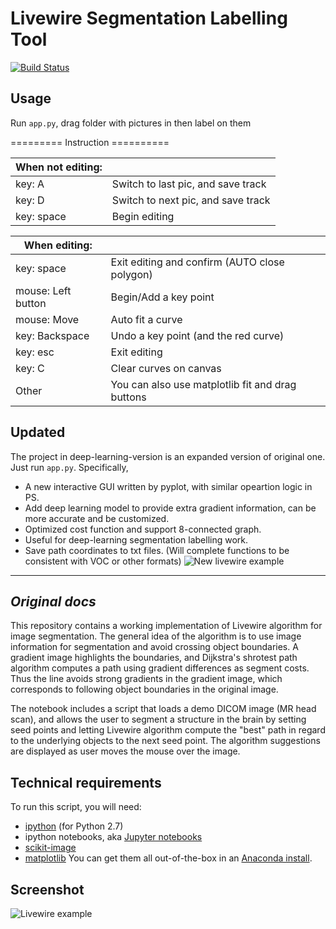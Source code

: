 # Livewire Segmentation Labelling Tool
[![Build Status](https://travis-ci.org/pdyban/livewire.svg?branch=master)](https://travis-ci.org/pdyban/livewire)  <!--[![Documentation Status](http://readthedocs.org/projects/livewire-segmentation/badge/?version=latest)](http://livewire-segmentation.readthedocs.org/en/latest/?badge=latest)-->

## Usage
Run `app.py`, drag folder with pictures in then label on them

=========  Instruction  ==========

| When not editing: | |
|---|---|
|key: A|           Switch to last pic, and save track | 
|key: D|           Switch to next pic, and save track | 
|key: space|       Begin editing  |

| When editing: | |
|---|---|
|key: space|       Exit editing and confirm (AUTO close polygon)  |
|mouse: Left button|   Begin/Add a key point  |
|mouse: Move|          Auto fit a curve  |
|key: Backspace|       Undo a key point (and the red curve) |
|key: esc            | Exit editing|
|key: C|           Clear curves on canvas |
|Other| You can also use matplotlib fit and drag buttons|

## Updated
The project in deep-learning-version is an expanded version of original one. Just run `app.py`. Specifically,

* A new interactive GUI written by pyplot, with similar opeartion logic in PS.
* Add deep learning model to provide extra gradient information, can be more accurate and be customized.
* Optimized cost function and support 8-connected graph.
* Useful for deep-learning segmentation labelling work.
* Save path coordinates to txt files. (Will complete functions to be consistent with VOC or other formats)
![New livewire example](demo.gif)

---
## _Original docs_
This repository contains a working implementation of Livewire algorithm for image segmentation. The general idea of the algorithm is to use image information for segmentation and avoid crossing object boundaries. A gradient image highlights the boundaries, and Dijkstra's shrotest path algorithm computes a path using gradient differences as segment costs. Thus the line avoids strong gradients in the gradient image, which corresponds to following object boundaries in the original image.

The notebook includes a script that loads a demo DICOM image (MR head scan), and allows the user to segment a structure in the brain by setting seed points and letting Livewire algorithm compute the "best" path in regard to the underlying objects to the next seed point. The algorithm suggestions are displayed as user moves the mouse over the image.

## Technical requirements
To run this script, you will need:
- [ipython](http://ipython.org) (for Python 2.7)
- ipython notebooks, aka [Jupyter notebooks](http://jupyter.org)
- [scikit-image](http://scikit-image.org)
- [matplotlib](http://matplotlib.org)
You can get them all out-of-the-box in an [Anaconda install](https://www.continuum.io/downloads).

## Screenshot
![Livewire example](screenshot.png)
